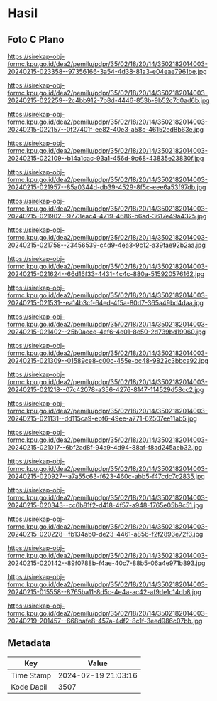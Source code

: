 # Hasil

## Foto C Plano

https://sirekap-obj-formc.kpu.go.id/dea2/pemilu/pdpr/35/02/18/20/14/3502182014003-20240215-023358--97356166-3a54-4d38-81a3-e04eae7961be.jpg

https://sirekap-obj-formc.kpu.go.id/dea2/pemilu/pdpr/35/02/18/20/14/3502182014003-20240215-022259--2c4bb912-7b8d-4446-853b-9b52c7d0ad6b.jpg

https://sirekap-obj-formc.kpu.go.id/dea2/pemilu/pdpr/35/02/18/20/14/3502182014003-20240215-022157--0f27401f-ee82-40e3-a58c-46152ed8b63e.jpg

https://sirekap-obj-formc.kpu.go.id/dea2/pemilu/pdpr/35/02/18/20/14/3502182014003-20240215-022109--b14a1cac-93a1-456d-9c68-43835e23830f.jpg

https://sirekap-obj-formc.kpu.go.id/dea2/pemilu/pdpr/35/02/18/20/14/3502182014003-20240215-021957--85a0344d-db39-4529-8f5c-eee6a53f97db.jpg

https://sirekap-obj-formc.kpu.go.id/dea2/pemilu/pdpr/35/02/18/20/14/3502182014003-20240215-021902--9773eac4-4719-4686-b6ad-3617e49a4325.jpg

https://sirekap-obj-formc.kpu.go.id/dea2/pemilu/pdpr/35/02/18/20/14/3502182014003-20240215-021758--23456539-c4d9-4ea3-9c12-a39fae92b2aa.jpg

https://sirekap-obj-formc.kpu.go.id/dea2/pemilu/pdpr/35/02/18/20/14/3502182014003-20240215-021624--66d16f33-4431-4c4c-880a-515920576162.jpg

https://sirekap-obj-formc.kpu.go.id/dea2/pemilu/pdpr/35/02/18/20/14/3502182014003-20240215-021531--ea14b3cf-64ed-4f5a-80d7-365a49bd4daa.jpg

https://sirekap-obj-formc.kpu.go.id/dea2/pemilu/pdpr/35/02/18/20/14/3502182014003-20240215-021402--25b0aece-4ef6-4e01-8e50-2d739bd19960.jpg

https://sirekap-obj-formc.kpu.go.id/dea2/pemilu/pdpr/35/02/18/20/14/3502182014003-20240215-021309--01589ce8-c00c-455e-bc48-9822c3bbca92.jpg

https://sirekap-obj-formc.kpu.go.id/dea2/pemilu/pdpr/35/02/18/20/14/3502182014003-20240215-021218--07c42078-a356-4276-8147-114529d58cc2.jpg

https://sirekap-obj-formc.kpu.go.id/dea2/pemilu/pdpr/35/02/18/20/14/3502182014003-20240215-021131--dd115ca9-ebf6-49ee-a771-62507ee11ab5.jpg

https://sirekap-obj-formc.kpu.go.id/dea2/pemilu/pdpr/35/02/18/20/14/3502182014003-20240215-021017--6bf2ad8f-94a9-4d94-88af-f8ad245aeb32.jpg

https://sirekap-obj-formc.kpu.go.id/dea2/pemilu/pdpr/35/02/18/20/14/3502182014003-20240215-020927--a7a55c63-f623-460c-abb5-f47cdc7c2835.jpg

https://sirekap-obj-formc.kpu.go.id/dea2/pemilu/pdpr/35/02/18/20/14/3502182014003-20240215-020343--cc6b81f2-d418-4f57-a948-1765e05b9c51.jpg

https://sirekap-obj-formc.kpu.go.id/dea2/pemilu/pdpr/35/02/18/20/14/3502182014003-20240215-020228--fb134ab0-de23-4461-a856-f2f2893e72f3.jpg

https://sirekap-obj-formc.kpu.go.id/dea2/pemilu/pdpr/35/02/18/20/14/3502182014003-20240215-020142--89f0788b-f4ae-40c7-88b5-06a4e971b893.jpg

https://sirekap-obj-formc.kpu.go.id/dea2/pemilu/pdpr/35/02/18/20/14/3502182014003-20240215-015558--8765ba11-8d5c-4e4a-ac42-af9de1c14db8.jpg

https://sirekap-obj-formc.kpu.go.id/dea2/pemilu/pdpr/35/02/18/20/14/3502182014003-20240219-201457--668bafe8-457a-4df2-8c1f-3eed986c07bb.jpg


## Metadata

| Key        | Value               |
| ---------- | ------------------- |
| Time Stamp | 2024-02-19 21:03:16 |
| Kode Dapil | 3507                |



